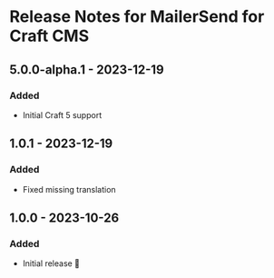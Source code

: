 # Release Notes for MailerSend for Craft CMS

## 5.0.0-alpha.1 - 2023-12-19
### Added
- Initial Craft 5 support


## 1.0.1 - 2023-12-19
### Added
- Fixed missing translation

## 1.0.0 - 2023-10-26
### Added
- Initial release 🚀